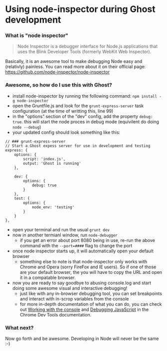 # Using node-inspector during Ghost development

### What is "node inspector"
> Node Inspector is a debugger interface for Node.js applications that uses the Blink Developer Tools (formerly WebKit Web Inspector).

Basically, it is an awesome tool to make debugging Node easy and (relativly) painless.
You can read more about it on their official page: https://github.com/node-inspector/node-inspector

### Awesome, so how do I use this with Ghost?
- install node-inspector by running the following command: ```npm install -g node-inspector```
- open the Gruntfile.js and look for the ```grunt-express-server``` task configuration (at the time of writting this, line 99)
- in the "options" section of the "dev" config, add the property ```debug: true```. this will start the node proces in debug mode (equivilent do doing ```node --debug```)
- your updated config should look something like this:
```
// ### grunt-express-server
// Start a Ghost expess server for use in development and testing
express: {
    options: {
        script: 'index.js',
        output: 'Ghost is running'
    },

    dev: {
        options: {
            debug: true
        }
    },
    test: {
        options: {
            node_env: 'testing'
        }
    }
},
```

- open your terminal and run the usual ```grunt dev```
- now in another termianl window, run ```node-debugger```
  - if you get an error about port 8080 being in use, re-run the above command with the ```--port=####``` flag to change the port
- once node inspector starts up, it will automatically open your default browser
  - something else to note is that node-inspector only works with Chrome and Opera (sorry FireFox and IE users). So if one of those are your default browser, the you will have to copy the URL and open it in a compatable browser.
- now you are ready to say goodbye to abusing console.log and start doing some awesome visual and interactive debugging!
  - just like with any in-browser debugging tool, you can set breakpoints and interact with  in-scrop variables from the console
  - for more in-depth documentation of what you can do, you can check out [Working with the console](https://developer.chrome.com/devtools/index#console) and [Debugging JavaScript](https://developer.chrome.com/devtools/index#debugging-javascript) in the Chrome Dev Tools documentation.

### What next?
Now go forth and be awesome. Developing in Node will never be the same :-)
  